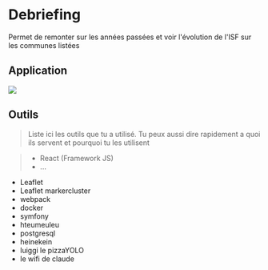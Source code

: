 # Debriefing

Permet de remonter sur les années passées et voir l'évolution de l'ISF sur les communes listées

## Application

![](https://screenshots.firefox.com/qZvf3wlfShCt078x/127.0.0.1)

## Outils

> Liste ici les outils que tu a utilisé.
> Tu peux aussi dire rapidement a quoi ils servent et pourquoi tu les utilisent

> - React (Framework JS)
> - ...

- Leaflet
- Leaflet markercluster
- webpack
- docker
- symfony
- hteumeuleu
- postgresql
- heinekein
- luiggi le pizzaYOLO
- le wifi de claude
